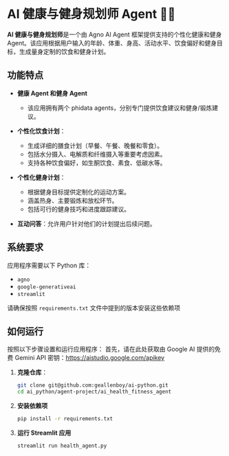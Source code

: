 # AI 健康与健身规划师 Agent 🏋️‍♂️

**AI 健康与健身规划师**是一个由 Agno AI Agent 框架提供支持的个性化健康和健身 Agent。该应用根据用户输入的年龄、体重、身高、活动水平、饮食偏好和健身目标，生成量身定制的饮食和健身计划。

## 功能特点

- **健康 Agent 和健身 Agent**
    - 该应用拥有两个 phidata agents，分别专门提供饮食建议和健身/锻炼建议。

- **个性化饮食计划**：
  - 生成详细的膳食计划（早餐、午餐、晚餐和零食）。
  - 包括水分摄入、电解质和纤维摄入等重要考虑因素。
  - 支持各种饮食偏好，如生酮饮食、素食、低碳水等。

- **个性化健身计划**：
  - 根据健身目标提供定制化的运动方案。
  - 涵盖热身、主要锻炼和放松环节。
  - 包括可行的健身技巧和进度跟踪建议。

- **互动问答**：允许用户针对他们的计划提出后续问题。

## 系统要求

应用程序需要以下 Python 库：

- `agno`
- `google-generativeai`
- `streamlit`

请确保按照 `requirements.txt` 文件中提到的版本安装这些依赖项

## 如何运行

按照以下步骤设置和运行应用程序：
首先，请在此处获取由 Google AI 提供的免费 Gemini API 密钥：https://aistudio.google.com/apikey

1. **克隆仓库**：
   ```bash
   git clone git@github.com:geallenboy/ai-python.git
   cd ai_python/agent-project/ai_health_fitness_agent
   ```

2. **安装依赖项**
    ```bash
    pip install -r requirements.txt
    ```
3. **运行 Streamlit 应用**
    ```bash
    streamlit run health_agent.py
    ```